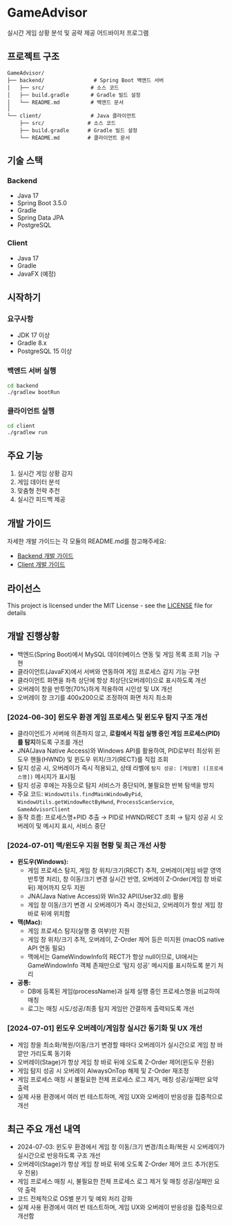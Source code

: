 # GameAdvisor

실시간 게임 상황 분석 및 공략 제공 어드바이저 프로그램

## 프로젝트 구조

```
GameAdvisor/
├── backend/                # Spring Boot 백엔드 서버
│   ├── src/               # 소스 코드
│   ├── build.gradle       # Gradle 빌드 설정
│   └── README.md          # 백엔드 문서
│
└── client/                # Java 클라이언트
    ├── src/              # 소스 코드
    ├── build.gradle      # Gradle 빌드 설정
    └── README.md         # 클라이언트 문서
```

## 기술 스택

### Backend
- Java 17
- Spring Boot 3.5.0
- Gradle
- Spring Data JPA
- PostgreSQL

### Client
- Java 17
- Gradle
- JavaFX (예정)

## 시작하기

### 요구사항
- JDK 17 이상
- Gradle 8.x
- PostgreSQL 15 이상

### 백엔드 서버 실행
```bash
cd backend
./gradlew bootRun
```

### 클라이언트 실행
```bash
cd client
./gradlew run
```

## 주요 기능

1. 실시간 게임 상황 감지
2. 게임 데이터 분석
3. 맞춤형 전략 추천
4. 실시간 피드백 제공

## 개발 가이드

자세한 개발 가이드는 각 모듈의 README.md를 참고해주세요:
- [Backend 개발 가이드](backend/README.md)
- [Client 개발 가이드](client/README.md)

## 라이선스

This project is licensed under the MIT License - see the [LICENSE](LICENSE) file for details

## 개발 진행상황

- 백엔드(Spring Boot)에서 MySQL 데이터베이스 연동 및 게임 목록 조회 기능 구현
- 클라이언트(JavaFX)에서 서버와 연동하여 게임 프로세스 감지 기능 구현
- 클라이언트 화면을 좌측 상단에 항상 최상단(오버레이)으로 표시하도록 개선
- 오버레이 창을 반투명(70%)하게 적용하여 시인성 및 UX 개선
- 오버레이 창 크기를 400x200으로 조정하여 화면 차지 최소화

### [2024-06-30] 윈도우 환경 게임 프로세스 및 윈도우 탐지 구조 개선
- 클라이언트가 서버에 의존하지 않고, **로컬에서 직접 실행 중인 게임 프로세스(PID)를 탐지**하도록 구조를 개선
- JNA(Java Native Access)와 Windows API를 활용하여, PID로부터 최상위 윈도우 핸들(HWND) 및 윈도우 위치/크기(RECT)를 직접 조회
- 탐지 성공 시, 오버레이가 즉시 적용되고, 상태 라벨에 `탐지 성공: [게임명] ([프로세스명])` 메시지가 표시됨
- 탐지 성공 후에는 자동으로 탐지 서비스가 중단되어, 불필요한 반복 탐색을 방지
- 주요 코드: `WindowUtils.findMainWindowByPid`, `WindowUtils.getWindowRectByHwnd`, `ProcessScanService`, `GameAdvisorClient`
- 동작 흐름: 프로세스명+PID 추출 → PID로 HWND/RECT 조회 → 탐지 성공 시 오버레이 및 메시지 표시, 서비스 중단

### [2024-07-01] 맥/윈도우 지원 현황 및 최근 개선 사항
- **윈도우(Windows):**
    - 게임 프로세스 탐지, 게임 창 위치/크기(RECT) 추적, 오버레이(게임 바깥 영역 반투명 처리), 창 이동/크기 변경 실시간 반영, 오버레이 Z-Order(게임 창 바로 뒤) 제어까지 모두 지원
    - JNA(Java Native Access)와 Win32 API(User32.dll) 활용
    - 게임 창 이동/크기 변경 시 오버레이가 즉시 갱신되고, 오버레이가 항상 게임 창 바로 뒤에 위치함
- **맥(Mac):**
    - 게임 프로세스 탐지(실행 중 여부)만 지원
    - 게임 창 위치/크기 추적, 오버레이, Z-Order 제어 등은 미지원 (macOS native API 연동 필요)
    - 맥에서는 GameWindowInfo의 RECT가 항상 null이므로, UI에서는 GameWindowInfo 객체 존재만으로 '탐지 성공' 메시지를 표시하도록 분기 처리
- **공통:**
    - DB에 등록된 게임(processName)과 실제 실행 중인 프로세스명을 비교하여 매칭
    - 로그는 매칭 시도/성공/최종 탐지 게임만 간결하게 출력되도록 개선

### [2024-07-01] 윈도우 오버레이/게임창 실시간 동기화 및 UX 개선
- 게임 창을 최소화/복원/이동/크기 변경할 때마다 오버레이가 실시간으로 게임 창 바깥만 가리도록 동기화
- 오버레이(Stage)가 항상 게임 창 바로 뒤에 오도록 Z-Order 제어(윈도우 전용)
- 게임 탐지 성공 시 오버레이 AlwaysOnTop 해제 및 Z-Order 재조정
- 게임 프로세스 매칭 시 불필요한 전체 프로세스 로그 제거, 매칭 성공/실패만 요약 출력
- 실제 사용 환경에서 여러 번 테스트하며, 게임 UX와 오버레이 반응성을 집중적으로 개선

## 최근 주요 개선 내역

- 2024-07-03: 윈도우 환경에서 게임 창 이동/크기 변경/최소화/복원 시 오버레이가 실시간으로 반응하도록 구조 개선
- 오버레이(Stage)가 항상 게임 창 바로 뒤에 오도록 Z-Order 제어 코드 추가(윈도우 전용)
- 게임 프로세스 매칭 시, 불필요한 전체 프로세스 로그 제거 및 매칭 성공/실패만 요약 출력
- 코드 전체적으로 OS별 분기 및 예외 처리 강화
- 실제 사용 환경에서 여러 번 테스트하며, 게임 UX와 오버레이 반응성을 집중적으로 개선함